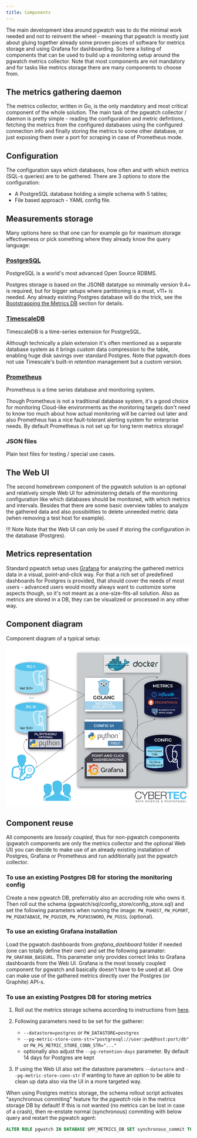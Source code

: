 ```yaml
---
title: Components
---
```


The main development idea around pgwatch was to do the minimal work
needed and not to reinvent the wheel - meaning that pgwatch is mostly
just about gluing together already some proven pieces of software for
metrics storage and using Grafana for dashboarding. So here a listing of
components that can be used to build up a monitoring setup around the
pgwatch metrics collector. Note that most components are not mandatory
and for tasks like metrics storage there are many components to choose
from.

## The metrics gathering daemon

The metrics collector, written in Go, is the only mandatory and most
critical component of the whole solution. The main task of the pgwatch
collector / daemon is pretty simple - reading the configuration and
metric defintions, fetching the metrics from the configured databases
using the configured connection info and finally storing the metrics to
some other database, or just exposing them over a port for scraping in
case of Prometheus mode.

## Configuration

The configuration says which databases, how often and with which metrics
(SQL-s queries) are to be gathered. There are 3 options to store the
configuration:

- A PostgreSQL database holding a simple schema with 5 tables;
- File based approach - YAML config file.

## Measurements storage

Many options here so that one can for example go for maximum storage
effectiveness or pick something where they already know the query
language:

### [PostgreSQL](https://www.postgresql.org/) 
PostgreSQL is a world's most advanced Open Source RDBMS.

Postgres storage is based on the JSONB datatype so minimally
version 9.4+ is required, but for bigger setups where partitioning
is a must, v11+ is needed. Any already existing Postgres database
will do the trick, see the [Bootstrapping the Metrics DB](../howto/metrics_db_bootstrap.md) section for details.

### [TimescaleDB](https://www.timescale.com/) 
TimescaleDB is a time-series extension for PostgreSQL.

Although technically a plain extension it's often mentioned as a
separate database system as it brings custom data compression to
the table, enabling huge disk savings over standard Postgres. Note
that pgwatch does not use Timescale's built-in *retention*
management but a custom version.

### [Prometheus](https://prometheus.io/) 
Prometheus is a time series database and monitoring system.

Though Prometheus is not a traditional database system, it's a
good choice for monitoring Cloud-like environments as the
monitoring targets don't need to know too much about how actual
monitoring will be carried out later and also Prometheus has a
nice fault-tolerant alerting system for enterprise needs. By
default Prometheus is not set up for long term metrics storage!

### JSON files
Plain text files for testing / special use cases.

## The Web UI

The second homebrewn component of the pgwatch solution is an optional
and relatively simple Web UI for administering details of the monitoring
configuration like which databases should be monitored, with which
metrics and intervals. Besides that there are some basic overview tables
to analyze the gathered data and also possibilities to delete unneeded
metric data (when removing a test host for example).


!!! Note
    Note that the Web UI can only be used if storing the configuration in
    the database (Postgres).

## Metrics representation

Standard pgwatch setup uses [Grafana](http://grafana.org/) for
analyzing the gathered metrics data in a visual, point-and-click way.
For that a rich set of predefined dashboards for Postgres is provided,
that should cover the needs of most users - advanced users would mostly
always want to customize some aspects though, so it's not meant as a
one-size-fits-all solution. Also as metrics are stored in a DB, they can
be visualized or processed in any other way.

## Component diagram

Component diagram of a typical setup:

[![pgwatch typical deployment architecture diagram](../gallery/pgwatch_architecture.png)](../gallery/pgwatch_architecture.png)

## Component reuse

All components are *loosely coupled*, thus for non-pgwatch components
(pgwatch components are only the metrics collector and the optional Web
UI) you can decide to make use of an already existing installation of
Postgres, Grafana or Prometheus and run additionally just the pgwatch
collector.

### To use an existing Postgres DB for storing the monitoring config

Create a new pgwatch DB, preferrably also an accroding role who
owns it. Then roll out the schema
(pgwatch/sql/config_store/config_store.sql) and set the following
parameters when running the image: `PW_PGHOST`, `PW_PGPORT`,
`PW_PGDATABASE`, `PW_PGUSER`, `PW_PGPASSWORD`, `PW_PGSSL` (optional).

### To use an existing Grafana installation

Load the pgwatch dashboards from *grafana_dashboard* folder if
needed (one can totally define their own) and set the following
paramater: `PW_GRAFANA_BASEURL`. This parameter only provides correct
links to Grafana dashboards from the Web UI. Grafana is the most
loosely coupled component for pgwatch and basically doesn't have
to be used at all. One can make use of the gathered metrics directly
over the Postgres (or Graphite) API-s.

### To use an existing Postgres DB for storing metrics

1.  Roll out the metrics storage schema according to instructions
    from [here](../tutorial/preparing_databases.md).
1.  Following parameters need to be set for the gatherer:
    -   `--datastore=postgres` or `PW_DATASTORE=postgres`
    -   `--pg-metric-store-conn-str="postgresql://user:pwd@host:port/db"`
        or `PW_PG_METRIC_STORE_CONN_STR="..."`
    -   optionally also adjust the `--pg-retention-days` parameter. By
        default 14 days for Postgres are kept

1.  If using the Web UI also set the datastore parameters
    `--datastore` and `--pg-metric-store-conn-str` if wanting to
    have an option to be able to clean up data also via the UI in a
    more targeted way.

When using Postgres metrics storage, the schema rollout script
activates "asynchronous commiting" feature for the *pgwatch* role
in the metrics storage DB by default! If this is not wanted (no
metrics can be lost in case of a crash), then re-enstate normal
(synchronous) commiting with below query and restart the pgwatch
agent:
```sql
ALTER ROLE pgwatch IN DATABASE $MY_METRICS_DB SET synchronous_commit TO on;
```